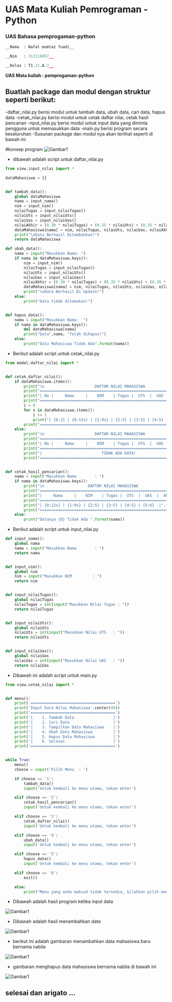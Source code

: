# UAS Mata Kuliah Pemrograman - Python

### UAS Bahasa pemprogaman-python
```py
__Nama  : Nafal mumtaz fuadi__

__Nim   : 312110457__

__Kelas : T1.21.A.2__
```
__UAS Mata kuliah : pemprogaman-python__
## Buatlah package dan modul dengan struktur seperti berikut:
-daftar_nilai.py berisi modul untuk tambah data, ubah data, cari data, hapus data
-cetak_nilai.py berisi modul untuk cetak daftar nilai, cetak hasil pencarian
-nput_nilai.py berisi modul untuk input data yang diminta pengguna untuk memasukkan data
-main.py berisi program secara keseluruhan
-Susunan package dan modul nya akan terlihat seperti di bawah ini

#konsep program
![Gambar1](ss/konsep_program.png)

- dibawah adalah script untuk daftar_nilai.py 

```py
from view.input_nilai import *

dataMahasiswa = {}


def tambah_data():
    global dataMahasiswa
    nama = input_nama()
    nim = input_nim()
    nilaiTugas = input_nilaiTugas()
    nilaiUts = input_nilaiUts()
    nilaiUas = input_nilaiUas()
    nilaiAkhir = (0.30 * nilaiTugas) + (0.35 * nilaiUts) + (0.35 * nilaiUas)
    dataMahasiswa[nama] = nim, nilaiTugas, nilaiUts, nilaiUas, nilaiAkhir
    print("\nData Berhasil Ditambahkan!")
    return dataMahasiswa

def ubah_data():
    nama = input("Masukkan Nama: ")
    if nama in dataMahasiswa.keys():
        nim = input_nim()
        nilaiTugas = input_nilaiTugas()
        nilaiUts = input_nilaiUts()
        nilaiUas = input_nilaiUas()
        nilaiAkhir = (0.30 * nilaiTugas) + (0.35 * nilaiUts) + (0.35 * nilaiUas)
        dataMahasiswa[nama] = nim, nilaiTugas, nilaiUts, nilaiUas, nilaiAkhir
        print("\nData Berhasil Di Update!")
    else:
        print("Data tidak ditemukan!")


def hapus_data():
    nama = input("Masukkan Nama:  ")
    if nama in dataMahasiswa.keys():
        del dataMahasiswa[nama]
        print("Data",nama, "Telah dihapus!")
    else:
        print("Data Mahasiswa Tidak Ada".format(nama)) 


```

- Berikut adalah script untuk cetak_nilai.py

```py
from model.daftar_nilai import *


def cetak_daftar_nilai():
    if dataMahasiswa.items():
        print("\n                      DAFTAR NILAI MAHASISWA                    ")
        print("==================================================================")
        print("| No |     Nama     |    NIM    | Tugas |  UTS  |  UAS  |  Akhir |")
        print("==================================================================")
        i = 0
        for x in dataMahasiswa.items():
            i += 1
            print("| {6:2} | {0:12s} | {1:9s} | {2:5} | {3:5} | {4:5} | {5:6} |".format(x[0], x[1][0], x[1][1], x[1][2], x[1][3], x[1][4], i))
        print("==================================================================")
    else:
        print("\n                      DAFTAR NILAI MAHASISWA                    ")
        print("==================================================================")
        print("| No |     Nama     |    NIM    | Tugas |  UTS  |  UAS  |  Akhir |")
        print("==================================================================")
        print("|                          TIDAK ADA DATA!                       |")
        print("==================================================================")


def cetak_hasil_pencarian():
    nama = input("Masukkan Nama        : ")
    if nama in dataMahasiswa.keys():
        print("\n                   DAFTAR NILAI MAHASISWA                   ")
        print("==============================================================")
        print("|     Nama     |    NIM    | Tugas |  UTS  |  UAS  |  Akhir  |")
        print("==============================================================")
        print("| {0:12s} | {1:9s} | {2:5} | {3:5} | {4:5} | {5:6}  |".format(nama, dataMahasiswa[nama][0], dataMahasiswa[nama][1], dataMahasiswa[nama][2], dataMahasiswa[nama][3], dataMahasiswa[nama][4]))
        print("==============================================================")
    else:
        print("Datanya {0} Tidak Ada ".format(nama))


```
- Berikut adalah script untuk input_nilai.py

```py
def input_nama():
    global nama
    nama = input("Masukkan Nama        : ")
    return nama


def input_nim():
    global nim
    nim = input("Masukkan NIM         : ")
    return nim


def input_nilaiTugas():
    global nilaiTugas
    nilaiTugas = int(input("Masukkan Nilai Tugas : "))
    return nilaiTugas


def input_nilaiUts():
    global nilaiUts
    nilaiUts = int(input("Masukkan Nilai UTS   : "))
    return nilaiUts


def input_nilaiUas():
    global nilaiUas
    nilaiUas = int(input("Masukkan Nilai UAS   : "))
    return nilaiUas
```	

- Dibawah ini adalah script untuk main.py

```py
from view.cetak_nilai import *


def menu():
    print('=====================================')
    print('Input Data Nilai Mahasiswa'.center(40))
    print('=====================================')
    print('|    1. Tambah Data                 |')
    print('|    2. Cari Data                   |')
    print('|    3. Tampilkan Data Mahasiswa    |')
    print('|    4. Ubah Data Mahasiswa         |')
    print('|    5. Hapus Data Mahasiswa        |')
    print('|    6. Selesai                     |')
    print('=====================================')


while True:
    menu()
    choose = input('Pilih Menu  : ')

    if choose == '1':
        tambah_data()
        input('Untuk kembali ke menu utama, tekan enter')

    elif choose == '2':
        cetak_hasil_pencarian()
        input('Untuk kembali ke menu utama, tekan enter')

    elif choose == '3':
        cetak_daftar_nilai()
        input('Untuk kembali ke menu utama, tekan enter')

    elif choose == '4':
        ubah_data()
        input('Untuk kembali ke menu utama, tekan enter')

    elif choose == '5':
        hapus_data()
        input('Untuk kembali ke menu utama, tekan enter')

    elif choose == '6':
        exit()

    else:
        print("Menu yang anda maksud tidak tersedia, Silahkan pilih menu yang tersedia")

```

- Dibawah adalah hasil program ketika input data

![Gambar1](ss/input_program.png)

- Dibawah adalah hasil menambahkan data

![Gambar1](ss/screenshot1.png)

- berikut ini adalah gambaran menambahkan data mahasiswa baru bernama nabila

![Gambar1](ss/input_screenshot2.png)

- gambaran menghapus data mahasiswa bernama nabila di bawah ini 

![Gambar1](ss/input_screenshot3.png)

## selesai dan arigato ...
